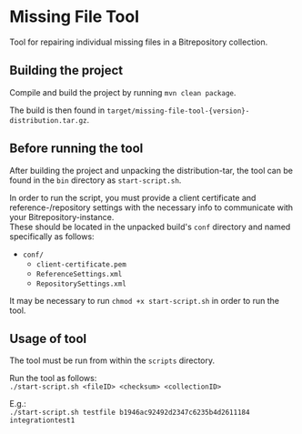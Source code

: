 # Missing File Tool
Tool for repairing individual missing files in a Bitrepository collection.

## Building the project
Compile and build the project by running `mvn clean package`.

The build is then found in `target/missing-file-tool-{version}-distribution.tar.gz`.

## Before running the tool
After building the project and unpacking the distribution-tar, the tool can be found in the `bin` 
directory as `start-script.sh`.

In order to run the script, you must provide a client certificate and reference-/repository settings 
with the necessary info to communicate with your Bitrepository-instance.  
These should be located in the unpacked build's `conf` directory and named specifically as follows:
* `conf/`
  * `client-certificate.pem`
  * `ReferenceSettings.xml`
  * `RepositorySettings.xml`

It may be necessary to run `chmod +x start-script.sh` in order to run the tool.

## Usage of tool
The tool must be run from within the `scripts` directory.

Run the tool as follows:  
`./start-script.sh <fileID> <checksum> <collectionID>`

E.g.:  
`./start-script.sh testfile b1946ac92492d2347c6235b4d2611184 integrationtest1`
